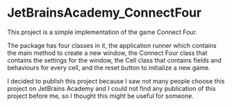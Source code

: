 # JetBrainsAcademy_ConnectFour

This project is a simple implementation of the game Connect Four. 

The package has four classes in it, the application runner which contains the main method to create a new window, the Connect Four class that contains the settings
for the window, the Cell class that contains fields and behaviours for every cell, and the reset button to initialize a new game.

I decided to publish this project because I saw not many people choose this project on JetBrains Academy and I could not find any publication of this project before me,
so I thought this might be useful for someone.
